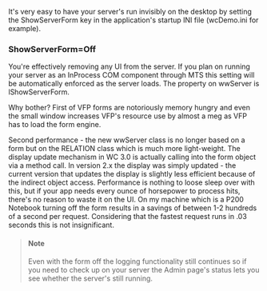﻿It's very easy to have your server's run invisibly on the desktop by setting the ShowServerForm key in the application's startup INI file (wcDemo.ini for example). 

### ShowServerForm=Off
You're effectively removing any UI from the server. If you plan on running your server as an InProcess COM component through MTS this setting will be automatically enforced as the server loads. The property on wwServer is lShowServerForm.

Why bother? First of VFP forms are notoriously memory hungry and even the small window increases VFP's resource use by almost a meg as VFP has to load the form engine. 

Second performance - the new wwServer class is no longer based on a form but on the RELATION class which is much more light-weight. The display update mechanism in WC 3.0 is actually calling into the form object via a method call. In version 2.x the display was simply updated - the current version that updates the display is slightly less efficient because of the indirect object access. Performance is nothing to loose sleep over with this, but if your app needs every ounce of horsepower to process hits, there's no reason to waste it on the UI. On my machine which is a P200 Notebook turning off the form results in a savings of between 1-2 hundreds of a second per request. Considering that the fastest request runs in .03 seconds this is not insignificant.

> #### Note
> Even with the form off the logging functionality still continues so if you need to check up on your server the Admin page's status lets you see whether the server's still running.